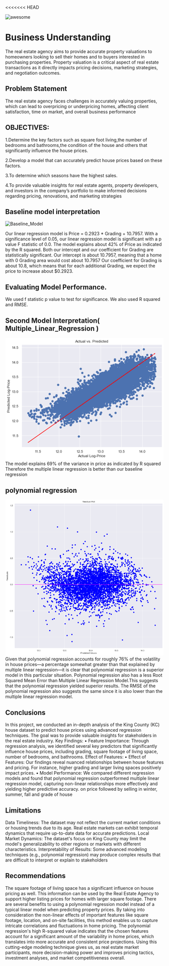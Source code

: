 <<<<<<< HEAD


![awesome](https://e0.pxfuel.com/wallpapers/657/834/desktop-wallpaper-real-estate-real-estate-agent.jpg)
# Business Understanding
The real estate agency aims to provide accurate property valuations to homeowners looking to sell their homes and to buyers interested in purchasing properties. Property valuation is a critical aspect of real estate transactions as it directly impacts pricing decisions, marketing strategies, and negotiation outcomes.
## Problem Statement
The real estate agency faces challenges in accurately valuing properties, which can lead to overpricing or underpricing homes, affecting client satisfaction, time on market, and overall business performance

## OBJECTIVES:

1.Determine the key factors such as square foot living,the number of bedrooms and bathrooms,the condition of the house and others that significantly influence the house prices.

2.Develop a model that can accurately predict house prices based on these factors.

3.To determine which seasons have the highest sales.

4.To provide valuable insights for real estate agents, property developers, and investors in the company’s portfolio to make informed decisions regarding pricing, renovations, and marketing strategies


## Baseline model interpretation
![Baseline_Model]("https://github.com/vkeya/Phase2_Project/blob/main/data/baseline.png")

Our linear regression model is Price = 0.2923 * Grading + 10.7957.
With a significance level of 0.05, our linear regression model is significant with a p value F statistic of 0.0.
The model explains about 42% of Price as indicated by the R squared.
Both our intercept and our coefficient for Grading are statistically significant.
Our intercept is about 10.7957, meaning that a home with 0 Grading area would cost about 10.7957
Our coefficient for Grading is about 10.8, which means that for each additional Grading, we expect the price to
increase about $0.2923.

## Evaluating Model Performance.
We used f statistic p value to test for significance.
We also used R squared and RMSE.

## Second Model Interpretation( Multiple_Linear_Regression )
![Multiple_Linear_Regression](https://github.com/vkeya/Phase2_Project/blob/main/data/multilinear_regression.png)
The model explains 69% of the variance in price as indicated by R squared
Therefore the multiple linear regression is better than our baseline regression


## polynomial regression
![Polynomial_Regression](https://github.com/vkeya/Phase2_Project/blob/main/data/polynomial_regression.png)
Given that polynomial regression accounts for roughly 76% of the volatility in house prices—a percentage
somewhat greater than that explained by multiple linear regression—it is clear that polynomial regression is a
superior model in this particular situation. Polynomial regression also has a less Root Squared Mean Error than
Multiple Linear Regression Model.This suggests that the polynomial regression yielded superior results. The
RMSE of the polynomial regression also suggests the same since it is also lower than the multiple linear
regression model.


## Conclusions
In this project, we conducted an in-depth analysis of the King County (KC) house
dataset to predict house prices using advanced regression techniques. The goal was to
provide valuable insights for stakeholders in the real estate industry.
Key Findings:
• Feature Importance: Through regression analysis, we identified several key
predictors that significantly influence house prices, including grading, square footage
of living space, number of bedrooms, and bathrooms. Effect of Features:
• Effect of Features: Our findings reveal nuanced relationships between house features
and pricing. For instance, higher grading and larger living spaces positively impact
prices.
• Model Performance: We compared different regression models and found that
polynomial regression outperformed multiple linear regression model, capturing
non-linear relationships more effectively and yielding higher predictive accuracy. on price followed by selling in winter, summer, fall and grade of house
## Limitations
Data Timeliness: The dataset may not reflect the current market conditions or housing trends due to its age.
Real estate markets can exhibit temporal dynamics that require up-to-date data for accurate predictions.
Local Market Dynamics: The dataset's focus on King County may limit the model's generalizability to other
regions or markets with different characteristics.
Interpretability of Results: Some advanced modeling techniques (e.g., polynomial regression) may produce
complex results that are difficult to interpret or explain to stakeholders
## Recommendations
The square footage of living space has a significant influence on house pricing as well. This information can be
used by the Real Estate Agency to support higher listing prices for homes with larger square footage.
There are several benefits to using a polynomial regression model instead of a typical linear model when
predicting property prices. By taking into consideration the non-linear effects of important features like square
footage, location, and on-site facilities, this method enables us to capture intricate correlations and fluctuations
in home pricing. The polynomial regression's high R-squared value indicates that the chosen features account
for a significant amount of the variability in home prices, which translates into more accurate and consistent
price projections. Using this cutting-edge modeling technique gives us, as real estate market participants, more
decision-making power and improves pricing tactics, investment analyses, and market competitiveness overall.
